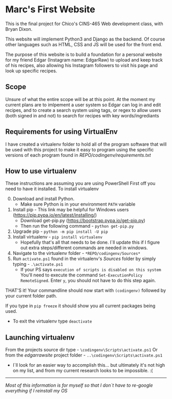 Marc's First Website
====================

This is the final project for Chico's CINS-465 Web development class, with Bryan Dixon.

This website will implement Python3 and Django as the backend. 
Of course other languages such as HTML, CSS and JS will be used for the front end.

The purpose of this website is to build a foundation for a personal website for my friend Edgar (Instagram name: EdgarRaw) to upload and keep track of his recipes, also allowing his Instagram followers to visit his page and look up specific recipes.

Scope
-----

Unsure of what the entire scope will be at this point.
At the moment my current plans are to imlpement a user system so Edgar can log in and edit recipes, and to create a search system using tags, or regex to allow users (both signed in and not) to search for recipes with key words/ingrediants

Requirements for using VirtualEnv
---------------------------------

I have created a virtualenv folder to hold all of the program software that will be used with this project to make it easy to program using the specific versions of each program found in *REPO/codingenv/requirements.txt*

How to use virtualenv
---------------------
These instructions are assuming you are using PowerShell
First off you need to have it installed. To install virtualenv

0. Download and install Python.
	* Make sure Python is in your environment `PATH` variable
0. Install pip - This link may be helpful for Windows users (https://pip.pypa.io/en/latest/installing/)
	* Download get-pip.py (https://bootstrap.pypa.io/get-pip.py)
	* Then run the following command - `python get-pip.py`
0. Upgrade pip - `python -m pip install -U pip`
0. Install virtualenv - `pip install virtualenv`
	- Hopefully that's all that needs to be done. I`ll update this if I figure out extra steps/different commands are needed in windows.
0. Navigate to the virtualenv folder - `*REPO/codingenv/Sources*`
0. Run `activate.ps1` found in the virtualenv's *Sources* folder by simply typing - `.\activate.ps1`
	- If your PS says `execution of scripts is disabled on this system` You'll need to execute the command `Set-ExecutionPolicy RemoteSigned`. Enter `y`, you should not have to do this step again.

THAT'S it! Your commandline should now start with `(codingenv)` followed by your current folder path. 

If you type in `pip freeze` it should show you all current packages being used. 

* To exit the virtualenv type `deactivate`

Launching virtualenv
--------------------

From the projects source dir type - `\codingenv\Scripts\activate.ps1`
Or from the *edgarrawsite* project folder - `..\codingenv\Scripts\activate.ps1`
 + I`ll look for an easier way to accomplish this... but ultimately it's not high on my list, and from my current research looks to be impossible. :(


----------------
*Most of this information is for myself so that I don`t have to re-google everything if I reinstall my OS*

